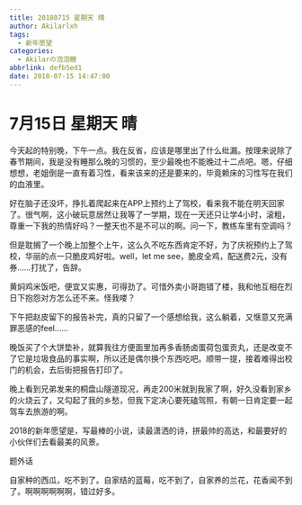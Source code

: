 ```yaml
---
title: 20180715 星期天 晴
author: Akilarlxh
tags:
  - 新年愿望
categories:
  - Akilarの泡泡糖
abbrlink: defb5ed1
date: 2018-07-15 14:47:00
---
```

# 7月15日 星期天 晴

今天起的特别晚，下午一点。我在反省，应该是哪里出了什么纰漏。按理来说除了春节期间，我是没有睡那么晚的习惯的，至少最晚也不能晚过十二点吧。嗯，仔细想想，老姐倒是一直有着习性，看来该来的还是要来的，毕竟赖床的习性写在我们的血液里。

好在脑子还没坏，挣扎着爬起来在APP上预约上了驾校，看来我不能在明天回家了。很气啊，这小破玩意居然让我等了一学期，现在一天还只让学4小时，滚粗，尊重一下我的热情好吗？一整天也不是不可以的啊。问一下，教练车里有空调吗？

但是耽搁了一个晚上加整个上午，这么久不吃东西肯定不好，为了庆祝预约上了驾校，华丽的点一只脆皮鸡好啦。well，let me see，脆皮全鸡，配送费2元，没有券……打扰了，告辞。

黄焖鸡米饭吧，便宜又实惠，可得劲了。可惜外卖小哥跑错了楼，我和他互相在烈日下抱怨对方怎么还不来。怪我喽？

下午把赵皮留下的报告补完，真的只留了一个感想给我，这么躺着，又惬意又充满罪恶感的feel……

晚饭买了个大饼垫补，就算我往方便面里加再多香肠卤蛋荷包蛋贡丸，还是改变不了它是垃圾食品的事实啊，所以还是偶尔换个东西吃吧。顺带一提，接着难得出校门的机会，去后街把报告打印了。

晚上看到兄弟发来的桐盘山隧道现况，再走200米就到我家了啊，好久没看到家乡的火烧云了，又勾起了我的乡愁，但我下定决心要死磕驾照，有朝一日肯定要一起驾车去旅游的啊。

2018的新年愿望是，写最棒的小说，读最潇洒的诗，拼最帅的高达，和最要好的小伙伴们去看最美的风景。

题外话

自家种的西瓜，吃不到了。自家结的蓝莓，吃不到了，自家养的兰花，花香闻不到了。啊啊啊啊啊啊，错过好多。



